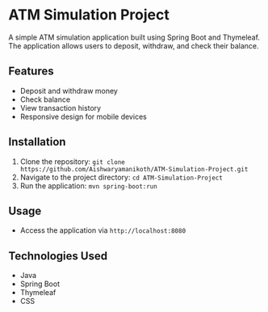 # ATM Simulation Project

A simple ATM simulation application built using Spring Boot and Thymeleaf. The application allows users to deposit, withdraw, and check their balance.

## Features
- Deposit and withdraw money
- Check balance
- View transaction history
- Responsive design for mobile devices

## Installation
1. Clone the repository: `git clone https://github.com/Aishwaryamanikoth/ATM-Simulation-Project.git`
2. Navigate to the project directory: `cd ATM-Simulation-Project`
3. Run the application: `mvn spring-boot:run`

## Usage
- Access the application via `http://localhost:8080`

## Technologies Used
- Java
- Spring Boot
- Thymeleaf
- CSS
